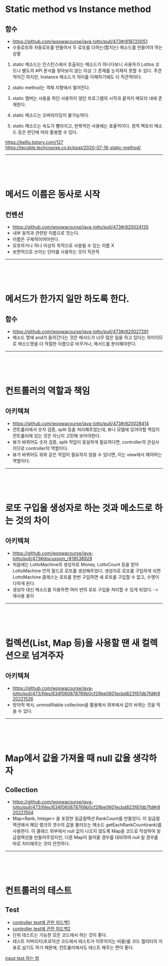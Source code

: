 # Static method vs Instance method
## 함수
- https://github.com/woowacourse/java-lotto/pull/473#r818720051
- 수동로또와 자동로또를 만들어서 두 로또를 더하는(합치는) 메소드를 만들어야 하는 상황
1. static 메소드는 인스턴스에서 호출되는 메소드가 아니다보니 사용자가 Lottos 코드나 별도의 API 문서를 찾아보지 않는 이상 그 존재를 눈치채지 못할 수 있다. 주관적이긴 하지만, Instance 메소드가 의미를 이해하기에도 더 직관적이다.

2. static method는 객체 지향에서 멀어진다.

3. static 멤버는 사용을 하던 사용하지 않던 프로그램의 시작과 끝까지 메모리 내에 존재한다.

4. static 메소드는 오버라이딩이 불가능하다.

5. static 메소드는 속도가 빨라지고, 반복적인 사용에는 효율적이다. 정적 팩토리 메소드 등은 판단에 따라 활용할 수 있다.

https://kellis.tistory.com/127
<br>
https://tecoble.techcourse.co.kr/post/2020-07-16-static-method/

***
<br>
<br>
<br>

# 메서드 이름은 동사로 시작
## 컨벤션
- https://github.com/woowacourse/java-lotto/pull/473#r820024135
- 내부 동작과 관련된 이름으로 짓는다.
- 이름은 구체적이어야한다.
- 모호하거나 하나 이상의 목적으로 사용될 수 있는 이름 X
- 보편적으로 쓰이는 단어를 사용하는 것이 직관적

***
<br>
<br>
<br>

# 메서드가 한가지 일만 하도록 한다.
## 함수
- https://github.com/woowacourse/java-lotto/pull/473#r820027291
- 메소드 명에 and가 들어간다는 것은 메서드가 너무 많은 일을 하고 있다는 의미이므로 메소드명을 더 적절한 이름으로 바꾸거나, 메서드를 분리해야한다.

***
<br>
<br>
<br>

# 컨트롤러의 역할과 책임
## 아키텍쳐
- https://github.com/woowacourse/java-lotto/pull/473#r820028414
- 컨트롤러에서 숫자 검증, split 등을 처리해주었는데, 뷰나 모델에 있어야할 책임이 컨트롤러에 있는 것은 아닌지 고민해 보아야한다.
- 뷰가 바뀌어도 숫자 검증, split 작업이 동일하게 필요하다면, controller의 관심사이므로 controller의 역할이다.
- 뷰가 바뀌어도 위와 같은 작업이 필요하지 않을 수 있다면, 이는 view에서 해야하는 역할이다.

***
<br>
<br>
<br>

# 로또 구입을 생성자로 하는 것과 메소드로 하는 것의 차이
## 아키텍쳐
- https://github.com/woowacourse/java-lotto/pull/473#discussion_r818538928
- 처음에는 LottoMachine의 생성자로 Money, LottoCount 등을 받아 LottoMachine 안의 필드로 로또를 생성해주었다. 생성자로 로또를 구입하게 되면 LottoMachine 클래스는 로또를 한번 구입하면 새 로또를 구입할 수 없고, 수명이 다하게 된다.
- 생성자 대신 메소드를 이용하면 여러 번의 로또 구입을 처리할 수 있게 되었다. -> 재사용 용이

***
<br>
<br>
<br>

# 컬렉션(List, Map 등)을 사용할 땐 새 컬렉션으로 넘겨주자
## 아키텍쳐
- https://github.com/woowacourse/java-lotto/pull/473/files/634f060878769b0cf29be0601ecbd823f87db7fd#r820221526
- 방어적 복사, unmodifiable collection을 활용해서 외부에서 값이 바뀌는 것을 막을 수 있다.

***
<br>
<br>
<br>

# Map에서 값을 가져올 때 null 값을 생각하자
## Collection
- https://github.com/woowacourse/java-lotto/pull/473/files/634f060878769b0cf29be0601ecbd823f87db7fd#r820221504
- Map<Rank, Integer> 을 포장한 일급컬렉션 RankCount를 만들었다. 이 일급컬렉션에서 해당 랭크의 갯수의 값을 불러오는 메소드 getEachRankCount(rank)를 사용한다. 이 클래스 외부에서 null 값이 나오지 않도록 Map을 코드로 작성하여 일급컬렉션을 만들어주었지만, 다른 Map이 들어올 경우를 대비하여 null 일 경우를 따로 처리해주는 것이 안전하다.

***
<br>
<br>
<br>

# 컨트롤러의 테스트
## Test
- [controller test에 관한 피드백1](https://github.com/woowacourse/java-lotto/pull/473#discussion_r820221800)
- [controller test에 관한 피드백2](https://github.com/woowacourse/java-lotto/pull/375#discussion_r813924918)
- 단위 테스트는 가능한 모든 코드에서 하는 것이 좋다.
- 테스트 커버리지(프로덕션 코드에서 테스트가 이루어지는 비율)를 코드 퀄리티의 지표로 삼기도 하기 때문에, 컨트롤러에서도 테스트 해주는 편이 좋다.

[input test 하는 법](https://sakjung.tistory.com/33)







